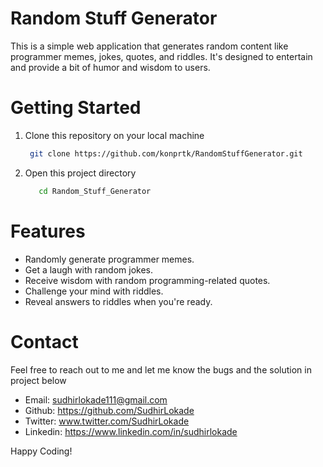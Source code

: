 # Random Stuff Generator
This is a simple web application that generates random content like programmer memes, jokes, quotes, and riddles. It's designed to entertain and provide a bit of humor and wisdom to users.
# Getting Started
1. Clone this repository on your local machine
   
   ```sh
    git clone https://github.com/konprtk/RandomStuffGenerator.git
   ```
3. Open this project directory
   ```sh
      cd Random_Stuff_Generator
   ```

# Features

- Randomly generate programmer memes.
- Get a laugh with random jokes.
- Receive wisdom with random programming-related quotes.
- Challenge your mind with riddles.
- Reveal answers to riddles when you're ready.
# Contact
Feel free to reach out to me and let me know the bugs and the solution in project below 
- Email: sudhirlokade111@gmail.com
- Github: https://github.com/SudhirLokade
- Twitter: www.twitter.com/SudhirLokade
- Linkedin: https://www.linkedin.com/in/sudhirlokade

Happy Coding!
